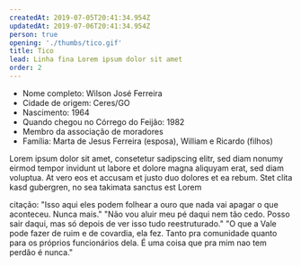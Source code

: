```yaml
---
createdAt: 2019-07-05T20:41:34.954Z
updatedAt: 2019-07-06T20:41:34.954Z
person: true
opening: './thumbs/tico.gif'
title: Tico
lead: Linha fina Lorem ipsum dolor sit amet
order: 2
---
```


<div class="infos">

- Nome completo: Wilson José Ferreira
- Cidade de origem: Ceres/GO
- Nascimento: 1964
- Quando chegou no Córrego do Feijão: 1982
- Membro da associação de moradores
- Família:  Marta de Jesus Ferreira (esposa), William e Ricardo (filhos)

</div>

<div class="video" title="Título descritivo do vídeo para acessibilidade" data-video="zeKT_YFuU0o"></div>

Lorem ipsum dolor sit amet, consetetur sadipscing elitr, sed diam nonumy eirmod tempor invidunt ut labore et dolore magna aliquyam erat, sed diam voluptua. At vero eos et accusam et justo duo dolores et ea rebum. Stet clita kasd gubergren, no sea takimata sanctus est Lorem

<div class="video" title="Título descritivo do vídeo para acessibilidade" data-video="q1OCjKjpok0"></div>

citação: "Isso aqui eles podem folhear a ouro que nada vai apagar o que aconteceu. Nunca mais."
"Não vou aluir meu pé daqui nem tão cedo. Posso sair daqui, mas só depois de ver isso tudo reestruturado."
"O que a Vale pode fazer de ruim e de covardia, ela fez. Tanto pra comunidade quanto para os próprios funcionários dela. É uma coisa que pra mim nao tem perdão é nunca."